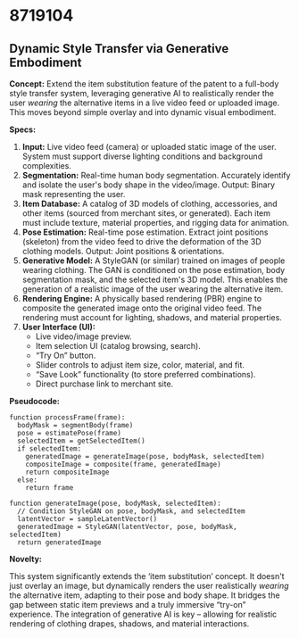 # 8719104

## Dynamic Style Transfer via Generative Embodiment

**Concept:** Extend the item substitution feature of the patent to a full-body style transfer system, leveraging generative AI to realistically render the user *wearing* the alternative items in a live video feed or uploaded image.  This moves beyond simple overlay and into dynamic visual embodiment.

**Specs:**

1.  **Input:** Live video feed (camera) or uploaded static image of the user.  System must support diverse lighting conditions and background complexities.
2.  **Segmentation:** Real-time human body segmentation.  Accurately identify and isolate the user's body shape in the video/image.  Output: Binary mask representing the user.
3.  **Item Database:**  A catalog of 3D models of clothing, accessories, and other items (sourced from merchant sites, or generated). Each item must include texture, material properties, and rigging data for animation.
4.  **Pose Estimation:**  Real-time pose estimation. Extract joint positions (skeleton) from the video feed to drive the deformation of the 3D clothing models. Output: Joint positions & orientations.
5.  **Generative Model:** A StyleGAN (or similar) trained on images of people wearing clothing. The GAN is conditioned on the pose estimation, body segmentation mask, and the selected item's 3D model. This enables the generation of a realistic image of the user wearing the alternative item.
6.  **Rendering Engine:**  A physically based rendering (PBR) engine to composite the generated image onto the original video feed.  The rendering must account for lighting, shadows, and material properties.
7.  **User Interface (UI):**
    *   Live video/image preview.
    *   Item selection UI (catalog browsing, search).
    *   “Try On” button.
    *   Slider controls to adjust item size, color, material, and fit.
    *   “Save Look” functionality (to store preferred combinations).
    *   Direct purchase link to merchant site.

**Pseudocode:**

```
function processFrame(frame):
  bodyMask = segmentBody(frame)
  pose = estimatePose(frame)
  selectedItem = getSelectedItem()
  if selectedItem:
    generatedImage = generateImage(pose, bodyMask, selectedItem)
    compositeImage = composite(frame, generatedImage)
    return compositeImage
  else:
    return frame

function generateImage(pose, bodyMask, selectedItem):
  // Condition StyleGAN on pose, bodyMask, and selectedItem
  latentVector = sampleLatentVector()
  generatedImage = StyleGAN(latentVector, pose, bodyMask, selectedItem)
  return generatedImage
```

**Novelty:**

This system significantly extends the ‘item substitution’ concept. It doesn't just overlay an image, but dynamically renders the user realistically *wearing* the alternative item, adapting to their pose and body shape.  It bridges the gap between static item previews and a truly immersive “try-on” experience. The integration of generative AI is key – allowing for realistic rendering of clothing drapes, shadows, and material interactions.